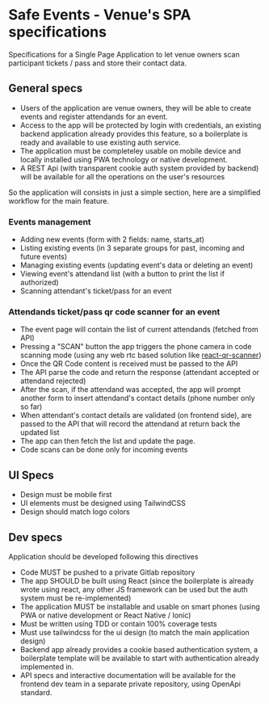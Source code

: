 # Safe Events - Venue's SPA specifications

Specifications for a Single Page Application to let venue owners scan participant tickets / pass and store their contact data.

## General specs
* Users of the application are venue owners, they will be able to create events and register attendands for an event.
* Access to the app will be protected by login with credentials, an existing backend application already provides this feature, so a boilerplate is ready and available to use existing auth service.
* The application must be completeley usable on mobile device and locally installed using PWA technology or native development.
* A REST Api (with transparent cookie auth system provided by backend) will be available for all the operations on the user's resources

So the application will consists in just a simple section, here are a simplified workflow for the main feature.

### Events management
* Adding new events (form with 2 fields: name, starts_at)
* Listing existing events (in 3 separate groups for past, incoming and future events)
* Managing existing events (updating event's data or deleting an event)
* Viewing event's attendand list (with a button to print the list if authorized)
* Scanning attendant's ticket/pass for an event
### Attendands ticket/pass qr code scanner for an event
* The event page will contain the list of current attendands (fetched from API)
* Pressing a "SCAN" button the app triggers the phone camera in code scanning mode (using any web rtc based solution like [react-qr-scanner](kybarg/react-qr-scanner))
* Once the QR Code content is received must be passed to the API
* The API parse the code and return the response (attendant accepted or attendand rejected)
* After the scan, if the attendand was accepted, the app will prompt another form to insert attendand's contact details (phone number only so far)
* When attendant's contact details are validated (on frontend side), are passed to the API that will record the attendand at return back the updated list
* The app can then fetch the list and update the page.
* Code scans can be done only for incoming events

## UI Specs
* Design must be mobile first
* UI elements must be designed using TailwindCSS
* Design should match logo colors

## Dev specs

Application should be developed following this directives

* Code MUST be pushed to a private Gitlab repository
* The app SHOULD be built using React (since the boilerplate is already wrote using react, any other JS framework can be used but the auth system must be re-implemented)
* The application MUST be installable and usable on smart phones (using PWA or native development or React Native / Ionic)
* Must be written using TDD or contain 100% coverage tests
* Must use tailwindcss for the ui design (to match the main application design)
* Backend app already provides a cookie based authentication system, a boilerplate template will be available to start with authentication already implemented in.
* API specs and interactive documentation will be available for the frontend dev team in a separate private repository, using OpenApi standard.
